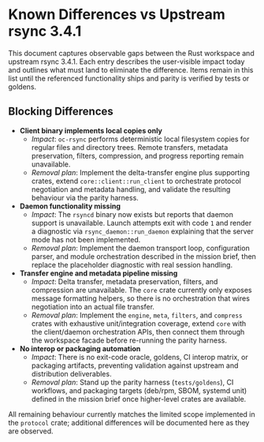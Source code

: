 # Known Differences vs Upstream rsync 3.4.1

This document captures observable gaps between the Rust workspace and upstream
rsync 3.4.1. Each entry describes the user-visible impact today and outlines
what must land to eliminate the difference. Items remain in this list until the
referenced functionality ships and parity is verified by tests or goldens.

## Blocking Differences

- **Client binary implements local copies only**
  - *Impact*: `oc-rsync` performs deterministic local filesystem copies for
    regular files and directory trees. Remote transfers, metadata
    preservation, filters, compression, and progress reporting remain
    unavailable.
  - *Removal plan*: Implement the delta-transfer engine plus supporting crates,
    extend `core::client::run_client` to orchestrate protocol negotiation and
    metadata handling, and validate the resulting behaviour via the parity
    harness.
- **Daemon functionality missing**
  - *Impact*: The `rsyncd` binary now exists but reports that daemon support is
    unavailable. Launch attempts exit with code `1` and render a diagnostic via
    `rsync_daemon::run_daemon` explaining that the server mode has not been
    implemented.
  - *Removal plan*: Implement the daemon transport loop, configuration parser,
    and module orchestration described in the mission brief, then replace the
    placeholder diagnostic with real session handling.
- **Transfer engine and metadata pipeline missing**
  - *Impact*: Delta transfer, metadata preservation, filters, and compression are
    unavailable. The `core` crate currently only exposes message formatting
    helpers, so there is no orchestration that wires negotiation into an actual
    file transfer.
  - *Removal plan*: Implement the `engine`, `meta`, `filters`, and `compress`
    crates with exhaustive unit/integration coverage, extend `core` with the
    client/daemon orchestration APIs, then connect them through the workspace
    facade before re-running the parity harness.
- **No interop or packaging automation**
  - *Impact*: There is no exit-code oracle, goldens, CI interop matrix, or
    packaging artifacts, preventing validation against upstream and distribution
    deliverables.
  - *Removal plan*: Stand up the parity harness (`tests/goldens`), CI workflows,
    and packaging targets (deb/rpm, SBOM, systemd unit) defined in the mission
    brief once higher-level crates are available.

All remaining behaviour currently matches the limited scope implemented in the
`protocol` crate; additional differences will be documented here as they are
observed.
